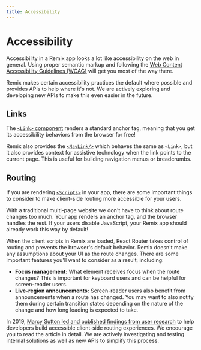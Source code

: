 ```yaml
---
title: Accessibility
---
```


# Accessibility

Accessibility in a Remix app looks a lot like accessibility on the web in general. Using proper semantic markup and following the [Web Content Accessibility Guidelines (WCAG)][wcag] will get you most of the way there.

Remix makes certain accessibility practices the default where possible and provides APIs to help where it's not. We are actively exploring and developing new APIs to make this even easier in the future.

## Links

The [`<Link>` component][link] renders a standard anchor tag, meaning that you get its accessibility behaviors from the browser for free!

Remix also provides the [`<NavLink/>`][navlink] which behaves the same as `<Link>`, but it also provides context for assistive technology when the link points to the current page. This is useful for building navigation menus or breadcrumbs.

## Routing

If you are rendering [`<Scripts>`][scripts] in your app, there are some important things to consider to make client-side routing more accessible for your users.

With a traditional multi-page website we don't have to think about route changes too much. Your app renders an anchor tag, and the browser handles the rest. If your users disable JavaScript, your Remix app should already work this way by default!

When the client scripts in Remix are loaded, React Router takes control of routing and prevents the browser's default behavior. Remix doesn't make any assumptions about your UI as the route changes. There are some important features you'll want to consider as a result, including:

- **Focus management:** What element receives focus when the route changes? This is important for keyboard users and can be helpful for screen-reader users.
- **Live-region announcements:** Screen-reader users also benefit from announcements when a route has changed. You may want to also notify them during certain transition states depending on the nature of the change and how long loading is expected to take.

In 2019, [Marcy Sutton led and published findings from user research][marcy-sutton-led-and-published-findings-from-user-research] to help developers build accessible client-side routing experiences. We encourage you to read the article in detail. We are actively investigating and testing internal solutions as well as new APIs to simplify this process.

[link]: ../api/remix#link
[navlink]: ../api/remix#navlink
[scripts]: ../api/remix#meta-links-scripts
[wcag]: https://www.w3.org/WAI/standards-guidelines/wcag/
[marcy-sutton-led-and-published-findings-from-user-research]: https://www.gatsbyjs.com/blog/2019-07-11-user-testing-accessible-client-routing/
